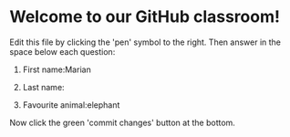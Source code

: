 # Welcome to our GitHub classroom!

Edit this file by clicking the 'pen' symbol to the right.
Then answer in the space below each question:

1. First name:Marian

2. Last name:

3. Favourite animal:elephant


Now click the green 'commit changes' button at the bottom.

